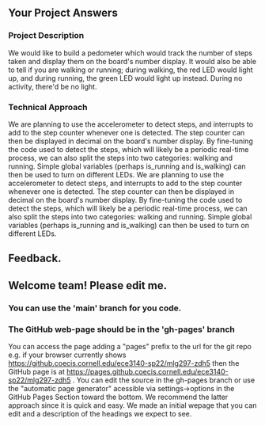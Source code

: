 ## Your Project Answers

### Project Description

We would like to build a pedometer which would track the number of steps taken and display them on the board's number display. It would also be able to tell if you are walking or running; during walking, the red LED would light up, and during running, the green LED would light up instead. During no activity, there'd be no light.
### Technical Approach

We are planning to use the accelerometer to detect steps, and interrupts to add to the step counter whenever one is detected. The step counter can then be displayed in decimal on the board's number display. By fine-tuning the code used to detect the steps, which will likely be a periodic real-time process, we can also split the steps into two categories: walking and running. Simple global variables (perhaps is_running and is_walking) can then be used to turn on different LEDs.
We are planning to use the accelerometer to detect steps, and interrupts to add to the step counter whenever one is detected. The step counter can then be displayed in decimal on the board's number display. By fine-tuning the code used to detect the steps, which will likely be a periodic real-time process, we can also split the steps into two categories: walking and running. Simple global variables (perhaps is_running and is_walking) can then be used to turn on different LEDs.

## Feedback.

## Welcome team! Please edit me.
### You can use the 'main' branch for you code.
### The GitHub web-page should be in the 'gh-pages' branch
You can access the page adding a "pages" prefix to the url for the git repo e.g. if your browser currently shows https://github.coecis.cornell.edu/ece3140-sp22/mlg297-zdh5 then the GitHub page is at https://pages.github.coecis.cornell.edu/ece3140-sp22/mlg297-zdh5 . You can edit the source in the gh-pages branch or use the "automatic page generator" acessible via settings->options in the GitHub Pages Section toward the bottom. We recommend the latter approach since it is quick and easy. We made an initial wepage that you can edit and a description of the headings we expect to see.
